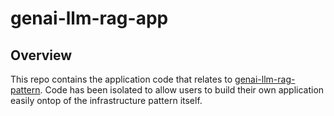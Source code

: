 # genai-llm-rag-app

## Overview

This repo contains the application code that relates to [genai-llm-rag-pattern](https://github.com/opendatahub-io-contrib/genai-llm-rag-pattern). Code has been isolated to allow users to build their own application easily ontop of the infrastructure pattern itself.
